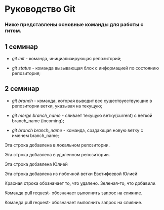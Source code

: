 # Руководство Git

### Ниже представлены основные команды для работы с гитом.

## 1 семинар

* *git init* - команда, инициализирующая репозиторий;

* *git status* - команда вызывающая блок с информацией по состоянию репозитория;

## 2 семинар

* *git branch* - команда, которая выводит все существуествующие в репозитории ветки, указывая на текущую;

* *git merge branch_name* - сливает текущую ветку(current) с веткой branch_name (incoming);

* *git branch branch_name* - команда, создающая новую ветку с именем branch_name;

Эта строка добавлена в локальном репозитории.

Эта строка добавлена в удаленном репозитории.


Эта строка добавлена Юлией 

Эта строка добавлена из побочной ветки Евстифеевой Юлией

Красная строка обозначает то, что удалено. Зеленая-то, что добавили. 

Команда pull request- обозначает выполнить запрос на слияние.

Команда pull request- обозначает выполнить запрос на слияние.
